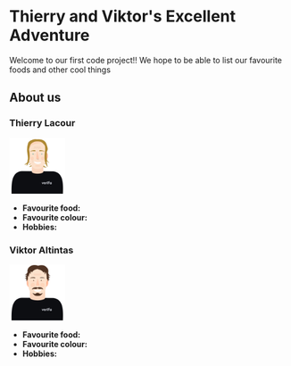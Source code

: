 # Thierry and Viktor's Excellent Adventure

Welcome to our first code project!! We hope to be able to list our favourite foods and other cool things

## About us

### Thierry Lacour

<img src="img/tlacour.svg" alt="Thierry: profile pic" style="height: 100px; width:100px;"/>

- **Favourite food:** 
- **Favourite colour:** 
- **Hobbies:** 

### Viktor Altintas

<img src="img/valtintas.svg" alt="Viktor: profile pic" style="height: 100px; width:100px;"/>

- **Favourite food:** 
- **Favourite colour:** 
- **Hobbies:** 
